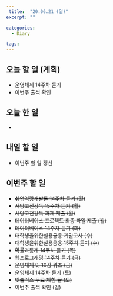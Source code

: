 ```yaml
---
 title:  "20.06.21 (일)"
excerpt: ""

categories:
  - Diary

tags:
---
```


## 오늘 할 일 (계획)

- 운영체제 14주차 듣기
- 이번주 출석 확인

## 오늘 한 일

- 


## 내일 할 일

- 이번주 할 일 갱신

## 이번주 할 일

- ~~취업역량개발론 14주차 듣기 (월)~~
- ~~서양고전강독 15주차 듣기 (월)~~
- ~~서양고전강독 과제 제출 (월)~~
- ~~데이터베이스 프로젝트 최종 파일 제출 (월)~~
- ~~데이터베이스 14주차 듣기 (화)~~
- ~~대학생을위한실용금융 기말고사 (수)~~
- ~~대학생을위한실용금융 15주차 듣기 (수)~~
- ~~확률과통계 14주차 듣기 (목)~~
- ~~웹프로그래밍 14주차 듣기 (금)~~
- ~~운영체제 9, 10장 퀴즈 (금)~~
- 운영체제 14주차 듣기 (토)
- ~~넷플릭스 무료 체험 끝 (토)~~
- 이번주 출석 확인 (일)
